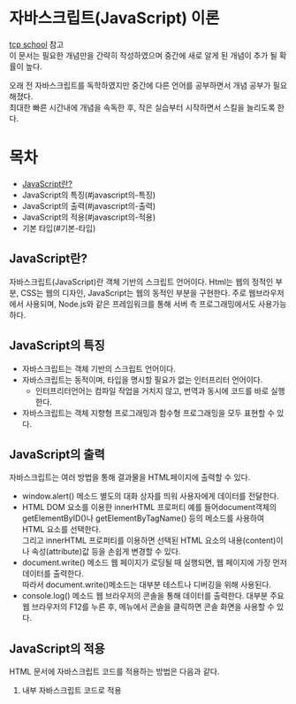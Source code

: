# 자바스크립트(JavaScript) 이론
[tcp school](http://tcpschool.com/javascript/js_intro_basic) 참고  
이 문서는 필요한 개념만을 간략히 작성하였으며 중간에 새로 알게 된 개념이 추가 될 확률이 높다.

오래 전 자바스크립트를 독학하였지만 중간에 다른 언어를 공부하면서 개념 공부가 필요해졌다.  
최대한 빠른 시간내에 개념을 속독한 후, 작은 실습부터 시작하면서 스킬을 늘리도록 한다.  

# 목차
* [JavaScript란?](#javascript란)
* JavaScript의 특징(#javascript의-특징)
* JavaScript의 출력(#javascript의-출력)
* JavaScript의 적용(#javascript의-적용)
* 기본 타입(#기본-타입)  


## JavaScript란?
자바스크립트(JavaScript)란 객체 기반의 스크립트 언어이다.
Html는 웹의 정적인 부분, CSS는 웹의 디자인, JavaScript는 웹의 동적인 부분을 구현한다.
주로 웹브라우저에서 사용되며, Node.js와 같은 프레임워크를 통해 서버 측 프로그래밍에서도 사용가능하다.  


## JavaScript의 특징
* 자바스크립트는 객체 기반의 스크립트 언어이다.
* 자바스크립트는 동적이며, 타입을 명시할 필요가 없는 인터프리터 언어이다.
  * 인터프리터언어는 컴파일 작업을 거치지 않고, 번역과 동시에 코드를 바로 실행한다.
* 자바스크립트는 객체 지향형 프로그래밍과 함수형 프로그래밍을 모두 표현할 수 있다.


## JavaScript의 출력  
자바스크립트는 여러 방법을 통해 결과물을 HTML페이지에 출력할 수 있다.

* window.alert() 메소드
  별도의 대화 상자를 띄워 사용자에게 데이터를 전달한다.
* HTML DOM 요소를 이용한 innerHTML 프로퍼티
  예를 들어document객체의 getElementByID()나 getElementByTagName() 등의 메소드를 사용하여 HTML 요소를 선택한다.  
  그리고 innerHTML 프로퍼티를 이용하면 선택된 HTML 요소의 내용(content)이나 속성(attribute)값 등을 손쉽게 변경할 수 있다.  
* document.write() 메소드
  웹 페이지가 로딩될 때 실행되면, 웹 페이지에 가장 먼저 데이터를 출력한다.  
  따라서 document.write()메소드는 대부분 테스트나 디버깅을 위해 사용된다.
* console.log() 메소드
  웹 브라우저의 콘솔을 통해 데이터를 출력한다.
  대부분 주요 웹 브라우저의 F12를 누른 후, 메뉴에서 콘솔을 클릭하면 콘솔 화면을 사용할 수 있다.  
  
  
## JavaScript의 적용
HTML 문서에 자바스크립트 코드를 적용하는 방법은 다음과 같다.
1. 내부 자바스크립트 코드로 적용
     <script>태그를 사용하여 HTML 문서 안에 삽입할 수 있다.
     이 때, 삽입할 수 있는 위치는 head태그, body태그이다.  
``` html
<script>
    document.getElementById("text").innerHTML = "여러분을 환영합니다!";
</script>
```
 2. 외부 자바스크립트 코드로 적용
 외부에 작성된 자바스크립트 파일(확장자 .js)를 삽입할 수 있다.
 해당 js파일은 적용하고 싶은 모든 웹페이지에 <script>태그를 사용해 외부 자바스크립트 파일을 포함시킨다.
 ``` html
<head>
    <meta charset="UTF-8">
    <title>JavaScript Apply</title>
    <script src="/examples/media/example.js"></script>
</head>
```
 외부 js파일을 삽입하면 웹의 정적인 부분(HTML)과 웹의 동적인 부분(JavaScript)이 분리되어 코드를 각각 읽기 편해지고, 유지보수도 쉬워진다.  
 또한, 외부 js파일을 웹 브라우저가 미리 읽어올 수 있어 웹페이지의 로딩 속도가 빨라진다.
 
 
 ## 기본 타입  
* 숫자(number)
  다른 언어와 달리 정수와 실수를 따로 구분하지 않고, 모든 수를 하나로만 표현한다.
  매우 큰 수, 매우 작은 수는 e표기법을 사용한다.  
 ``` javascript
var firstNum = 10;     // 소수점을 사용하지 않은 표현
var secondNum = 10.00; // 소수점을 사용한 표현
var thirdNum = 10e6;   // 10000000
var fourthNum = 10e-6; // 0.00001
```

* 문자열(String)
  큰따옴표("")나 작은따옴포('')로 둘러싸인 문자의 집합  
 ``` javascript
var firstStr = "이것도 문자열입니다.";      // 큰따옴표를 사용한 문자열
var secondStr = '이것도 문자열입니다.';     // 작은따옴표를 사용한 문자열
var thirdStr = "나의 이름은 '홍길동'이야."  // 작은따옴표는 큰따옴표로 둘러싸인 문자열에만 포함될 수 있음.
var fourthStr = '나의 이름은 "홍길동"이야.' // 큰따옴표는 작은따옴표로 둘러싸인 문자열에만 포함될 수 있음.
```
  이 때, 숫자와 문자열을 더할 수도 있다.
 ``` javascript
var num = 10;
var str = "JavaScript";
document.getElementById("result").innerHTML = (num + str); // 10JavaScript
```

* 불리언(boolean)
  참(true)과 거짓(blue)을 표현한다.
 ``` javascript
var firstNum = 10;
var secondNum = 11;
document.getElementById("result").innerHTML = (firstNum == secondNum); //false
``` 

* 심볼(symbol): ECMAScript6부터 제공
  유일하고 변경할 수 없는 타입, 객체의 프로퍼티를 위한 식별자로 사용할 수 있다.
  단, 익스플로러에서 지원하지 않는다.  
 ``` javascript
var sym = Symbol("javascript");  // symbol 타입
var symObj = Object(sym);        // object 타입
```

* null과 undefined
  null은 object타입이며, 아직 '값'이 정해지지 않은 것을 의미한다.
  undefined는 null과 달리 '타입'이 정해지지 않은 것을 의미한다. 초기화되지 않은 변수나 존재하지 않는 값에 접근할 때 반환된다.  
 ``` javascript
var num; //초기화되지 않았으므로 undefined값을 반환
var str = null; //object타입의 null값
typeof secondNum; //정의되지 않은 변수에 접근하면 undefined 값을 반환

null == undefined; //true
null === undefined; //false 타입을 제외하면 같은 의미지만, 타입이 다르므로 일치하지 않는다.
```
 
* 객체(object)
  자바스크립트의 기본 타입은 객체이다.
  객체는 여러 프로퍼티(propert)나 메소드(method)를 묶어놓은 일종의 집합체이다.
 ``` javascript
var dog = { name:"해피", age:3};
document.getElemntById("result").innerHTML="강아지 이름"+dog.name+", 나이"+dog.age+"살";
```
자세한 내용은 자바스크립트 객체에 기록해두었다.


## 타입 변환(Type Conversion)
자바스크립트의 변수는 타입이 정해져 있지 않으므로 같은 변수에 다른 타입의 값을 다시 대입할 수 있다.

 * 묵시적 타입 변환(implicit type conversion)
 * 명시적 타입 변환(explicit type conversion)
  
